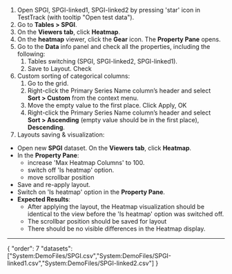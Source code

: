 1. Open SPGI, SPGI-linked1, SPGI-linked2 by pressing 'star' icon in TestTrack (with tooltip "Open test data").
2. Go to **Tables > SPGI**.
3. On the **Viewers tab**, click **Heatmap**.
4. On the **heatmap** viewer, click the **Gear** icon. The **Property Pane** opens.
5. Go to the **Data** info panel and check all the properties, including the following:
    1. Tables switching (SPGI, SPGI-linked2, SPGI-linked1).
    2. Save to Layout. Check
6. Custom sorting of categorical columns:
    1. Go to the grid.
    2. Right-click the Primary Series Name column’s header and select **Sort > Custom** from the context menu.
    3. Move the empty value to the first place. Click Apply, OK
    4. Right-click the Primary Series Name column’s header and select **Sort > Ascending** (empty value should be in the first place), **Descending**.
7. Layouts saving & visualization:
* Open new **SPGI** dataset. On the **Viewers tab**, click **Heatmap**.
* In the **Property Pane**:
  * increase 'Max Heatmap Columns' to 100.
  * switch off 'Is heatmap' option.
  * move scrollbar position
* Save and re-apply layout.
* Switch on 'Is heatmap' option in the **Property Pane**. 
* **Expected Results**: 
  * After applying the layout, the Heatmap visualization should be identical to the view before the 'Is heatmap' option was switched off. 
  * The scrollbar position should be saved for layout
  * There should be no visible differences in the Heatmap display.

---
{
  "order": 7
  "datasets": ["System:DemoFiles/SPGI.csv","System:DemoFiles/SPGI-linked1.csv","System:DemoFiles/SPGI-linked2.csv"]
}